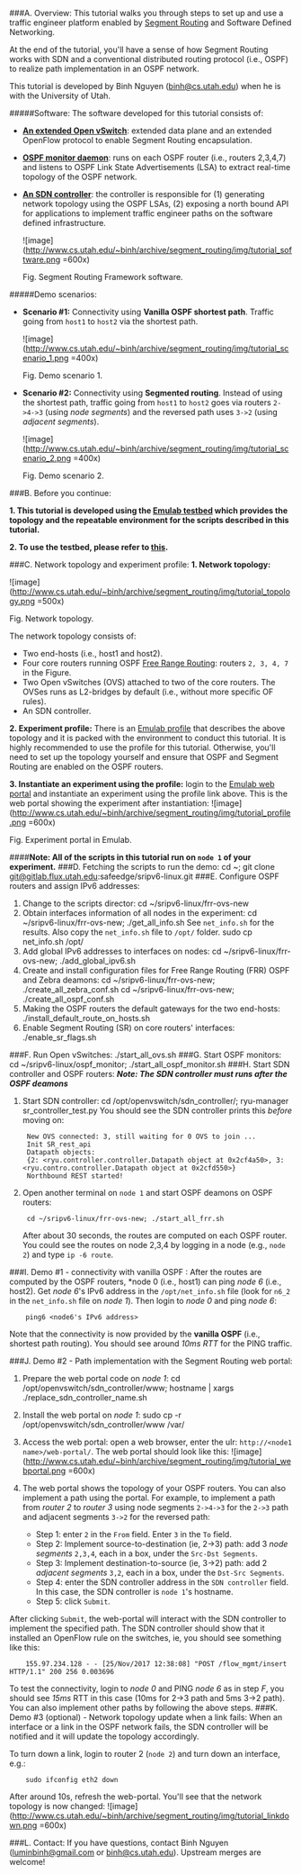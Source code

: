 
###A. Overview:
This tutorial walks you through steps to set up and use a traffic engineer platform enabled by [Segment Routing](http://www.segment-routing.net/) and Software Defined Networking.
 
At the end of the tutorial, you'll have a sense of how Segment Routing works with SDN and a conventional distributed routing protocol (i.e., OSPF) to realize path implementation in an OSPF network.

This tutorial is developed by Binh Nguyen (binh@cs.utah.edu) when he is with the University of Utah.

#####Software:
The software developed for this tutorial consists of:

* **[An extended Open vSwitch](https://gitlab.flux.utah.edu/safeedge/ovs-srv6)**: extended data plane and an extended OpenFlow protocol to enable Segment Routing encapsulation.
* **[OSPF monitor daemon](https://gitlab.flux.utah.edu/safeedge/sripv6-linux/tree/master/ospf_monitor)**: runs on each OSPF router (i.e., routers 2,3,4,7) and listens to OSPF Link State Advertisements (LSA) to extract real-time topology of the OSPF network.
* **[An SDN controller](https://gitlab.flux.utah.edu/safeedge/ovs-srv6/tree/master/sdn_controller)**: the controller is responsible for (1) generating network topology using the OSPF LSAs, (2) exposing a north bound API for applications to implement traffic engineer paths on the software defined infrastructure. 

	![image](http://www.cs.utah.edu/~binh/archive/segment_routing/img/tutorial_software.png =600x)

	Fig. Segment Routing Framework software.

#####Demo scenarios:

* **Scenario #1:** Connectivity using **Vanilla OSPF shortest path**. Traffic going from `host1` to `host2` via the shortest path.

	![image](http://www.cs.utah.edu/~binh/archive/segment_routing/img/tutorial_scenario_1.png =400x)

	Fig. Demo scenario 1.

* **Scenario #2:** Connectivity using **Segmented routing**. Instead of using the shortest path, traffic going from `host1` to `host2` goes via routers `2->4->3` (using *node segments*) and the reversed path uses `3->2` (using *adjacent segments*).

	![image](http://www.cs.utah.edu/~binh/archive/segment_routing/img/tutorial_scenario_2.png =400x)

	Fig. Demo scenario 2.

###B. Before you continue:

**1. This tutorial is developed using the [Emulab testbed](https://www.emulab.net/portal/) which provides the topology and the repeatable environment for the scripts described in this tutorial.**

**2. To use the testbed, please refer to [this](http://emulab.net/wikidocs/wiki/AdminPolicies).**

###C. Network topology and experiment profile:
**1. Network topology:**

 ![image](http://www.cs.utah.edu/~binh/archive/segment_routing/img/tutorial_topology.png =500x)
 
 Fig. Network topology.
 
 The network topology consists of:
 
 * Two end-hosts (i.e., host1 and host2).
 * Four core routers running OSPF [Free Range Routing](https://frrouting.org/): routers `2, 3, 4, 7` in the Figure.
 * Two Open vSwitches (OVS) attached to two of the core routers. The OVSes runs as L2-bridges by default (i.e., without more specific OF rules).
 * An SDN controller. 
 	

**2. Experiment profile:** 
There is an [Emulab profile](https://www.emulab.net/portal/instantiate.php?profile=srv6-ovs&project=SafeEdge) that describes the above topology and it is packed with the environment to conduct this tutorial. It is highly recommended to use the profile for this tutorial. Otherwise, you'll need to set up the topology yourself and ensure that OSPF and Segment Routing are enabled on the OSPF routers.

**3. Instantiate an experiment using the profile:** login to the [Emulab web portal](http://emulab.net/portal/) and instantiate an experiment using the profile link above. This is the web portal showing the experiment after instantiation:
 ![image](http://www.cs.utah.edu/~binh/archive/segment_routing/img/tutorial_profile.png =600x)

 Fig. Experiment portal in Emulab.

####**Note: All of the scripts in this tutorial run on `node 1` of your experiment.**
###D. Fetching the scripts to run the demo:
    cd ~; git clone git@gitlab.flux.utah.edu:safeedge/sripv6-linux.git
###E. Configure OSPF routers and assign IPv6 addresses:
1. Change to the scripts director:
        cd ~/sripv6-linux/frr-ovs-new
2. Obtain interfaces information of all nodes in the experiment:
        cd ~/sripv6-linux/frr-ovs-new; ./get_all_info.sh
  See `net_info.sh` for the results. Also copy the `net_info.sh` file to `/opt/` folder.
        sudo cp net_info.sh /opt/
3. Add global IPv6 addresses to interfaces on nodes:
        cd ~/sripv6-linux/frr-ovs-new; ./add_global_ipv6.sh
4. Create and install configuration files for Free Range Routing (FRR) OSPF and Zebra deamons:
        cd ~/sripv6-linux/frr-ovs-new; ./create_all_zebra_conf.sh
        cd ~/sripv6-linux/frr-ovs-new; ./create_all_ospf_conf.sh
5. Making the OSPF routers the default gateways for the two end-hosts:
        ./install_default_route_on_hosts.sh
6. Enable Segment Routing (SR) on core routers' interfaces:
        ./enable_sr_flags.sh
        
###F. Run Open vSwitches:
        ./start_all_ovs.sh
###G. Start OSPF monitors:
        cd ~/sripv6-linux/ospf_monitor; ./start_all_ospf_monitor.sh
###H. Start SDN controller and OSPF routers:
***Note: The SDN controller must runs *after* the OSPF deamons***

1. Start SDN controller:
        cd /opt/openvswitch/sdn_controller/; ryu-manager sr_controller_test.py
    You should see the SDN controller prints this *before* moving on:
    
        New OVS connected: 3, still waiting for 0 OVS to join ...
        Init SR_rest_api
        Datapath objects:
        {2: <ryu.controller.controller.Datapath object at 0x2cf4a50>, 3: <ryu.contro.controller.Datapath object at 0x2cfd550>}
        Northbound REST started!
2. Open another terminal on `node 1` and start OSPF deamons on OSPF routers:

        cd ~/sripv6-linux/frr-ovs-new; ./start_all_frr.sh
    After about 30 seconds, the routes are computed on each OSPF router. You could see the routes on node 2,3,4 by logging in a node (e.g., `node 2`) and type `ip -6 route`.

###I. Demo #1 - connectivity with vanilla OSPF :
After the routes are computed by the OSPF routers, *node 0 (i.e., host1) can ping *node 6* (i.e., host2). Get *node 6*'s IPv6 address in the `/opt/net_info.sh` file (look for `n6_2` in the `net_info.sh` file on *node 1*). Then login to *node 0* and ping *node 6*:

        ping6 <node6's IPv6 address>

Note that the connectivity is now provided by the **vanilla OSPF** (i.e., shortest path routing). You should see around *10ms RTT* for the PING traffic.

###J. Demo #2 - Path implementation with the Segment Routing web portal:
1. Prepare the web portal code on *node 1*:
        cd /opt/openvswitch/sdn_controller/www; hostname | xargs ./replace_sdn_controller_name.sh
2. Install the web portal on *node 1*:
        sudo cp -r /opt/openvswitch/sdn_controller/www /var/
3. Access the web portal: open a web browser, enter the ulr: `http://<node1 name>/web-portal/`. The web portal should look like this:
![image](http://www.cs.utah.edu/~binh/archive/segment_routing/img/tutorial_webportal.png =600x)

4. The web portal shows the topology of your OSPF routers. You can also implement a path using the portal.
    For example, to implement a path from *router 2* to *router 3* using node segments `2->4->3` for the `2->3` path and adjacent segments `3->2` for the reversed path:
    * Step 1: enter `2` in the `From` field. Enter `3` in the `To` field.
    * Step 2: Implement source-to-destination (ie, 2->3) path: add 3 *node segments* `2,3,4`, each in a box, under the `Src-Dst Segments`.
    * Step 3: Implement destination-to-source (ie, 3->2) path: add 2 *adjacent segments* `3,2`, each in a box, under the `Dst-Src Segments`.
    * Step 4: enter the SDN controller address in the `SDN controller` field. In this case, the SDN controller is `node 1`'s hostname.
    * Step 5: click `Submit`.
    
After clicking `Submit`, the web-portal will interact with the SDN controller to implement the specified path. The SDN controller should show that it installed an OpenFlow rule on  the switches, ie, you should see something like this:

        155.97.234.128 - - [25/Nov/2017 12:38:08] "POST /flow_mgmt/insert HTTP/1.1" 200 256 0.003696
    
To test the connectivity, login to *node 0* and PING *node 6* as in step *F*, you should see *15ms* RTT in this case (10ms for 2->3 path and 5ms 3->2 path).
    You can also implement other paths by following the above steps.
###K. Demo #3 (optional) - Network topology update when a link fails:
When an interface or a link in the OSPF network fails, the SDN controller will be notified and it will update the topology accordingly.

To turn down a link, login to router 2 (`node 2`) and turn down an interface, e.g.:

		sudo ifconfig eth2 down
		
After around 10s, refresh the web-portal. You'll see that the network topology is now changed:
	![image](http://www.cs.utah.edu/~binh/archive/segment_routing/img/tutorial_linkdown.png =600x)

###L. Contact:
If you have questions, contact Binh Nguyen (luminbinh@gmail.com or binh@cs.utah.edu). Upstream merges are welcome! 